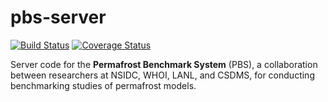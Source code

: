 # pbs-server

[![Build Status](https://travis-ci.org/permamodel/pbs-server.svg?branch=master)](https://travis-ci.org/permamodel/pbs-server)
[![Coverage Status](https://coveralls.io/repos/permamodel/pbs-server/badge.svg?branch=master)](https://coveralls.io/r/permamodel/pbs-server?branch=master)

Server code for the **Permafrost Benchmark System** (PBS),
a collaboration between researchers at
NSIDC, WHOI, LANL, and CSDMS,
for conducting benchmarking studies
of permafrost models.
